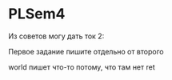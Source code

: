 # PLSem4
Из советов могу дать ток 2:

Первое задание пишите отдельно от второго

world пишет что-то потому, что там нет ret
